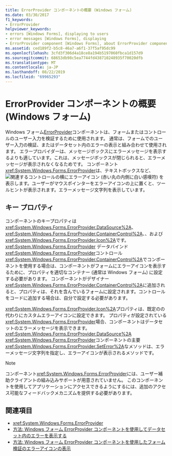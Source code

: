 ```yaml
---
title: ErrorProvider コンポーネントの概要 (Windows フォーム)
ms.date: 03/30/2017
f1_keywords:
- ErrorProvider
helpviewer_keywords:
- errors [Windows Forms], displaying to users
- error messages [Windows Forms], displaying
- ErrorProvider component [Windows Forms], about ErrorProvider component
ms.assetid: ced189f2-b5c8-46a7-a6f1-37f5af95dc99
ms.openlocfilehash: 3cfd3f306d4a18ce8a194b5197060fbca1d157d9
ms.sourcegitcommit: 68653db98c5ea7744fd438710248935f70020dfb
ms.translationtype: MT
ms.contentlocale: ja-JP
ms.lasthandoff: 08/22/2019
ms.locfileid: "69965293"
---
```

# <a name="errorprovider-component-overview-windows-forms"></a>ErrorProvider コンポーネントの概要 (Windows フォーム)
Windows フォーム[ErrorProvider](errorprovider-component-windows-forms.md)コンポーネントは、フォームまたはコントロールのユーザー入力を検証するために使用されます。 通常は、フォームでのユーザー入力の検証、またはデータセット内のエラーの表示と組み合わせて使用されます。 エラープロバイダーは、メッセージボックスにエラーメッセージを表示するよりも適しています。これは、メッセージボックスが閉じられると、エラーメッセージが表示されなくなるためです。 コンポーネント<xref:System.Windows.Forms.ErrorProvider>は、テキストボックスなど、![関連するコントロールの横にエラーアイコン (](./media/errorprovider-component-overview-windows-forms/vb-error-provider-icon.gif)赤い丸の内側に白い感嘆符) を表示します。ユーザーがマウスポインターをエラーアイコンの上に置くと、ツールヒントが表示されます。エラーメッセージ文字列を表示しています。  
  
## <a name="key-properties"></a>キー プロパティ  
 コンポーネントのキープロパティは<xref:System.Windows.Forms.ErrorProvider.DataSource%2A>、 <xref:System.Windows.Forms.ErrorProvider.ContainerControl%2A>、、および<xref:System.Windows.Forms.ErrorProvider.Icon%2A>です。 <xref:System.Windows.Forms.ErrorProvider> データバインド<xref:System.Windows.Forms.ErrorProvider>コントロール<xref:System.Windows.Forms.ErrorProvider.ContainerControl%2A>でコンポーネントを使用する場合は、コンポーネントがフォームにエラーアイコンを表示するために、プロパティを適切なコンテナー (通常は Windows フォーム) に設定する必要があります。 コンポーネントがデザイナー <xref:System.Windows.Forms.ErrorProvider.ContainerControl%2A>に追加されると、プロパティは、それを含んでいるフォームに設定されます。コントロールをコードに追加する場合は、自分で設定する必要があります。  
  
 <xref:System.Windows.Forms.ErrorProvider.Icon%2A>プロパティは、既定のの代わりにカスタムエラーアイコンに設定できます。 プロパティが設定されている<xref:System.Windows.Forms.ErrorProvider>場合、コンポーネントはデータセットのエラーメッセージを表示できます。 <xref:System.Windows.Forms.ErrorProvider.DataSource%2A> <xref:System.Windows.Forms.ErrorProvider>コンポーネントの主要<xref:System.Windows.Forms.ErrorProvider.SetError%2A>なメソッドは、エラーメッセージ文字列を指定し、エラーアイコンが表示されるメソッドです。  
  
> [!NOTE]
> コンポーネント<xref:System.Windows.Forms.ErrorProvider>には、ユーザー補助クライアントの組み込みサポートが用意されていません。 このコンポーネントを使用してアプリケーションにアクセスできるようにするには、追加のアクセス可能なフィードバックメカニズムを提供する必要があります。  
  
## <a name="see-also"></a>関連項目

- <xref:System.Windows.Forms.ErrorProvider>
- [方法: Windows フォーム ErrorProvider コンポーネントを使用してデータセット内のエラーを表示する](view-errors-within-a-dataset-with-wf-errorprovider-component.md)
- [方法: Windows フォーム ErrorProvider コンポーネントを使用したフォーム検証のエラーアイコンの表示](display-error-icons-for-form-validation-with-wf-errorprovider.md)
